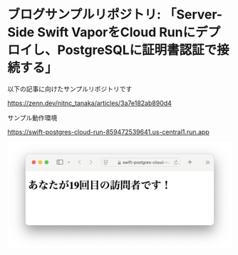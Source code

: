 # ブログサンプルリポジトリ: 「Server-Side Swift VaporをCloud Runにデプロイし、PostgreSQLに証明書認証で接続する」

以下の記事に向けたサンプルリポジトリです

https://zenn.dev/nitnc_tanaka/articles/3a7e182ab890d4

サンプル動作環境

https://swift-postgres-cloud-run-859472539641.us-central1.run.app

![sample](docs/sample-image.png)